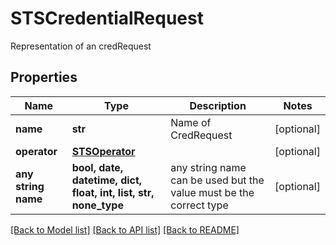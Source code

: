 # STSCredentialRequest

Representation of an credRequest

## Properties
Name | Type | Description | Notes
------------ | ------------- | ------------- | -------------
**name** | **str** | Name of CredRequest | [optional]
**operator** | [**STSOperator**](STSOperator.md) |  | [optional]
**any string name** | **bool, date, datetime, dict, float, int, list, str, none_type** | any string name can be used but the value must be the correct type | [optional]

[[Back to Model list]](../README.md#documentation-for-models) [[Back to API list]](../README.md#documentation-for-api-endpoints) [[Back to README]](../README.md)
